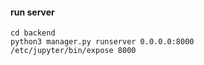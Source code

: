 #### run server 
```
cd backend
python3 manager.py runserver 0.0.0.0:8000
/etc/jupyter/bin/expose 8000
```